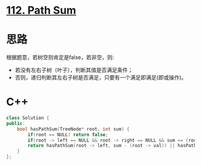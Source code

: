 # [112. Path Sum](https://leetcode.com/problems/path-sum/description/)
# 思路
根据题意，若树空则肯定是false，若非空，则:
* 若没有左右子树（叶子），判断其值是否满足条件；
* 否则，递归判断其左右子树是否满足，只要有一个满足即满足(即或操作)。

# C++
``` C++
class Solution {
public:
    bool hasPathSum(TreeNode* root, int sum) {
        if(root == NULL) return false;
        if(root -> left == NULL && root -> right == NULL && sum == (root -> val)) return true; // 叶子节点
        return hasPathSum(root -> left, sum - (root -> val)) || hasPathSum(root -> right, sum - (root -> val));
    }
};
```
